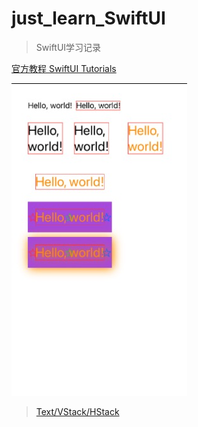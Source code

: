 # just_learn_SwiftUI

>SwiftUI学习记录

[官方教程 SwiftUI Tutorials](https://developer.apple.com/tutorials/swiftui/creating-and-combining-views)

![01_swiftui_Text](./01_first_demo_swiftui.jpg)

>[Text/VStack/HStack](./01_first_demo_swiftui/01_first_demo_swiftui/ContentView.swift)
